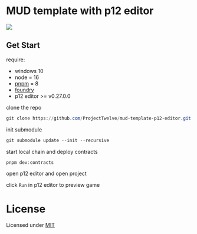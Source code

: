 # MUD template with p12 editor

![](./preview.gif)

## Get Start

require:

- windows 10
- node = 16
- [pnpm](https://pnpm.io/) = 8
- [foundry](https://getfoundry.sh/)
- p12 editor >= v0.27.0.0

clone the repo

```powershell
git clone https://github.com/ProjectTwelve/mud-template-p12-editor.git
```

init submodule

```powershell
git submodule update --init --recursive
```

start local chain and deploy contracts

```powershell
pnpm dev:contracts
```

open p12 editor and open project

click `Run` in p12 editor to preview game


# License

Licensed under [MIT](./LICENSE)